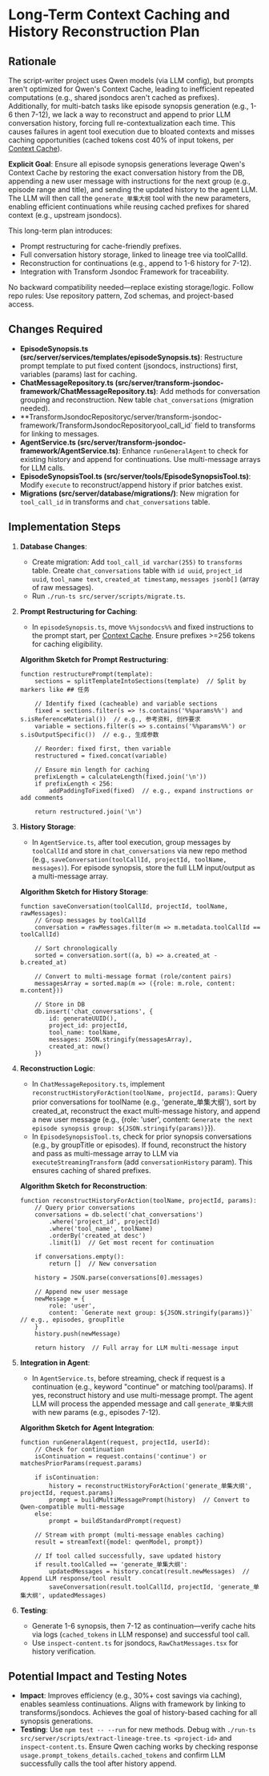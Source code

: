 # Long-Term Context Caching and History Reconstruction Plan

## Rationale

The script-writer project uses Qwen models (via LLM config), but prompts aren't optimized for Qwen's Context Cache, leading to inefficient repeated computations (e.g., shared jsondocs aren't cached as prefixes). Additionally, for multi-batch tasks like episode synopsis generation (e.g., 1-6 then 7-12), we lack a way to reconstruct and append to prior LLM conversation history, forcing full re-contextualization each time. This causes failures in agent tool execution due to bloated contexts and misses caching opportunities (cached tokens cost 40% of input tokens, per [Context Cache](https://help.aliyun.com/zh/model-studio/context-cache)).

**Explicit Goal**: Ensure all episode synopsis generations leverage Qwen's Context Cache by restoring the exact conversation history from the DB, appending a new user message with instructions for the next group (e.g., episode range and title), and sending the updated history to the agent LLM. The LLM will then call the `generate_单集大纲` tool with the new parameters, enabling efficient continuations while reusing cached prefixes for shared context (e.g., upstream jsondocs).

This long-term plan introduces:
- Prompt restructuring for cache-friendly prefixes.
- Full conversation history storage, linked to lineage tree via toolCallId.
- Reconstruction for continuations (e.g., append to 1-6 history for 7-12).
- Integration with Transform Jsondoc Framework for traceability.

No backward compatibility needed—replace existing storage/logic. Follow repo rules: Use repository pattern, Zod schemas, and project-based access.

## Changes Required

- **EpisodeSynopsis.ts (src/server/services/templates/episodeSynopsis.ts)**: Restructure prompt template to put fixed content (jsondocs, instructions) first, variables (params) last for caching.
- **ChatMessageRepository.ts (src/server/transform-jsondoc-framework/ChatMessageRepository.ts)**: Add methods for conversation grouping and reconstruction. New table `chat_conversations` (migration needed).
- **TransformJsondocRepositoryc/server/transform-jsondoc-framework/TransformJsondocRepositoryool_call_id` field to transforms for linking to messages.
- **AgentService.ts (src/server/transform-jsondoc-framework/AgentService.ts)**: Enhance `runGeneralAgent` to check for existing history and append for continuations. Use multi-message arrays for LLM calls.
- **EpisodeSynopsisTool.ts (src/server/tools/EpisodeSynopsisTool.ts)**: Modify `execute` to reconstruct/append history if prior batches exist.
- **Migrations (src/server/database/migrations/)**: New migration for `tool_call_id` in transforms and `chat_conversations` table.

## Implementation Steps

1. **Database Changes**:
   - Create migration: Add `tool_call_id varchar(255)` to `transforms` table. Create `chat_conversations` table with `id uuid`, `project_id uuid`, `tool_name text`, `created_at timestamp`, `messages jsonb[]` (array of raw messages).
   - Run `./run-ts src/server/scripts/migrate.ts`.

2. **Prompt Restructuring for Caching**:
   - In `episodeSynopsis.ts`, move `%%jsondocs%%` and fixed instructions to the prompt start, per [Context Cache](https://help.aliyun.com/zh/model-studio/context-cache). Ensure prefixes >=256 tokens for caching eligibility.

   **Algorithm Sketch for Prompt Restructuring**:
   ```
   function restructurePrompt(template):
       sections = splitTemplateIntoSections(template)  // Split by markers like ## 任务
       
       // Identify fixed (cacheable) and variable sections
       fixed = sections.filter(s => !s.contains('%%params%%') and s.isReferenceMaterial())  // e.g., 参考资料, 创作要求
       variable = sections.filter(s => s.contains('%%params%%') or s.isOutputSpecific())  // e.g., 生成参数
       
       // Reorder: fixed first, then variable
       restructured = fixed.concat(variable)
       
       // Ensure min length for caching
       prefixLength = calculateLength(fixed.join('\n'))
       if prefixLength < 256:
           addPaddingToFixed(fixed)  // e.g., expand instructions or add comments
       
       return restructured.join('\n')
   ```

3. **History Storage**:
   - In `AgentService.ts`, after tool execution, group messages by `toolCallId` and store in `chat_conversations` via new repo method (e.g., `saveConversation(toolCallId, projectId, toolName, messages)`). For episode synopsis, store the full LLM input/output as a multi-message array.

   **Algorithm Sketch for History Storage**:
   ```
   function saveConversation(toolCallId, projectId, toolName, rawMessages):
       // Group messages by toolCallId
       conversation = rawMessages.filter(m => m.metadata.toolCallId == toolCallId)
       
       // Sort chronologically
       sorted = conversation.sort((a, b) => a.created_at - b.created_at)
       
       // Convert to multi-message format (role/content pairs)
       messagesArray = sorted.map(m => ({role: m.role, content: m.content}))
       
       // Store in DB
       db.insert('chat_conversations', {
           id: generateUUID(),
           project_id: projectId,
           tool_name: toolName,
           messages: JSON.stringify(messagesArray),
           created_at: now()
       })
   ```

4. **Reconstruction Logic**:
   - In `ChatMessageRepository.ts`, implement `reconstructHistoryForAction(toolName, projectId, params)`: Query prior conversations for toolName (e.g., 'generate_单集大纲'), sort by created_at, reconstruct the exact multi-message history, and append a new user message (e.g., {role: 'user', content: `Generate the next episode synopsis group: ${JSON.stringify(params)}`}).
   - In `EpisodeSynopsisTool.ts`, check for prior synopsis conversations (e.g., by groupTitle or episodes). If found, reconstruct the history and pass as multi-message array to LLM via `executeStreamingTransform` (add `conversationHistory` param). This ensures caching of shared prefixes.

   **Algorithm Sketch for Reconstruction**:
   ```
   function reconstructHistoryForAction(toolName, projectId, params):
       // Query prior conversations
       conversations = db.select('chat_conversations')
           .where('project_id', projectId)
           .where('tool_name', toolName)
           .orderBy('created_at desc')
           .limit(1)  // Get most recent for continuation
       
       if conversations.empty():
           return []  // New conversation
       
       history = JSON.parse(conversations[0].messages)
       
       // Append new user message
       newMessage = {
           role: 'user',
           content: `Generate next group: ${JSON.stringify(params)}`  // e.g., episodes, groupTitle
       }
       history.push(newMessage)
       
       return history  // Full array for LLM multi-message input
   ```

5. **Integration in Agent**:
   - In `AgentService.ts`, before streaming, check if request is a continuation (e.g., keyword "continue" or matching tool/params). If yes, reconstruct history and use multi-message prompt. The agent LLM will process the appended message and call `generate_单集大纲` with new params (e.g., episodes 7-12).

   **Algorithm Sketch for Agent Integration**:
   ```
   function runGeneralAgent(request, projectId, userId):
       // Check for continuation
       isContinuation = request.contains('continue') or matchesPriorParams(request.params)
       
       if isContinuation:
           history = reconstructHistoryForAction('generate_单集大纲', projectId, request.params)
           prompt = buildMultiMessagePrompt(history)  // Convert to Qwen-compatible multi-message
       else:
           prompt = buildStandardPrompt(request)
       
       // Stream with prompt (multi-message enables caching)
       result = streamText({model: qwenModel, prompt})
       
       // If tool called successfully, save updated history
       if result.toolCalled == 'generate_单集大纲':
           updatedMessages = history.concat(result.newMessages)  // Append LLM response/tool result
           saveConversation(result.toolCallId, projectId, 'generate_单集大纲', updatedMessages)
   ```

6. **Testing**:
   - Generate 1-6 synopsis, then 7-12 as continuation—verify cache hits via logs (`cached_tokens` in LLM response) and successful tool call.
   - Use `inspect-content.ts` for jsondocs, `RawChatMessages.tsx` for history verification.

## Potential Impact and Testing Notes
- **Impact**: Improves efficiency (e.g., 30%+ cost savings via caching), enables seamless continuations. Aligns with framework by linking to transforms/jsondocs. Achieves the goal of history-based caching for all synopsis generations.
- **Testing**: Use `npm test -- --run` for new methods. Debug with `./run-ts src/server/scripts/extract-lineage-tree.ts <project-id>` and `inspect-content.ts`. Ensure Qwen caching works by checking response `usage.prompt_tokens_details.cached_tokens` and confirm LLM successfully calls the tool after history append. 